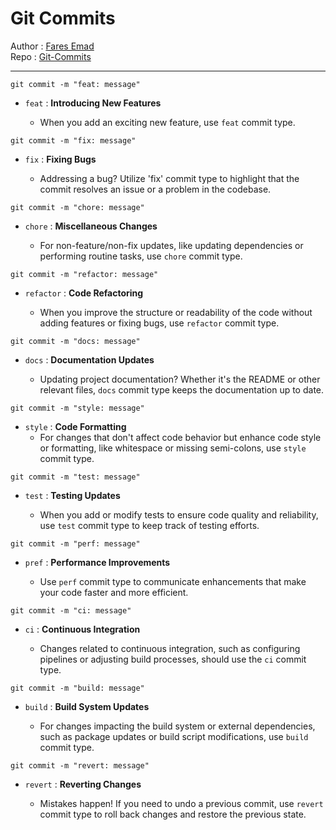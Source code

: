 # Git Commits

Author : [Fares Emad
](https://github.com/faresemad/)  
 Repo : [Git-Commits](https://github.com/faresemad/Git-Commits)

<hr>

```shell
git commit -m "feat: message"
```

- `feat` : **Introducing New Features**

  - When you add an exciting new feature, use `feat` commit type.

```shell
git commit -m "fix: message"
```

- `fix` : **Fixing Bugs**

  - Addressing a bug? Utilize 'fix' commit type to highlight that the commit resolves an issue or a problem in the codebase.

```shell
git commit -m "chore: message"
```

- `chore` : **Miscellaneous Changes**

  - For non-feature/non-fix updates, like updating dependencies or performing routine tasks, use `chore` commit type.

```shell
git commit -m "refactor: message"
```

- `refactor` : **Code Refactoring**

  - When you improve the structure or readability of the code without adding features or fixing bugs, use `refactor` commit type.

```shell
git commit -m "docs: message"
```

- `docs` : **Documentation Updates**

  - Updating project documentation? Whether it's the README or other relevant files, `docs` commit type keeps the documentation up to date.

```shell
git commit -m "style: message"
```

- `style` : **Code Formatting**
  - For changes that don't affect code behavior but enhance code style or formatting, like whitespace or missing semi-colons, use `style` commit type.

```shell
git commit -m "test: message"
```

- `test` : **Testing Updates**

  - When you add or modify tests to ensure code quality and reliability, use `test` commit type to keep track of testing efforts.

```shell
git commit -m "perf: message"
```

- `pref` : **Performance Improvements**

  - Use `perf` commit type to communicate enhancements that make your code faster and more efficient.

```shell
git commit -m "ci: message"
```

- `ci` : **Continuous Integration**

  - Changes related to continuous integration, such as configuring pipelines or adjusting build processes, should use the `ci` commit type.

```shell
git commit -m "build: message"
```

- `build` : **Build System Updates**

  - For changes impacting the build system or external dependencies, such as package updates or build script modifications, use `build` commit type.

```shell
git commit -m "revert: message"
```

- `revert` : **Reverting Changes**

  - Mistakes happen! If you need to undo a previous commit, use `revert` commit type to roll back changes and restore the previous state.
